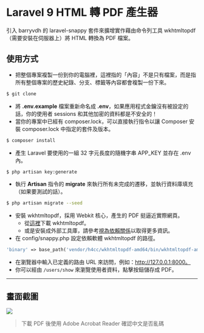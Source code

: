 # Laravel 9 HTML 轉 PDF 產生器

引入 barryvdh 的 laravel-snappy 套件來擴增實作藉由命令列工具 wkhtmltopdf （需要安裝在伺服器上）將 HTML 轉換為 PDF 檔案。

## 使用方式
- 把整個專案複製一份到你的電腦裡，這裡指的「內容」不是只有檔案，而是指所有整個專案的歷史紀錄、分支、標籤等內容都會複製一份下來。
```sh
$ git clone
```
- 將 __.env.example__ 檔案重新命名成 __.env__，如果應用程式金鑰沒有被設定的話，你的使用者 sessions 和其他加密的資料都是不安全的！
- 當你的專案中已經有 composer.lock，可以直接執行指令以讓 Composer 安裝 composer.lock 中指定的套件及版本。
```sh
$ composer install
```
- 產生 Laravel 要使用的一組 32 字元長度的隨機字串 APP_KEY 並存在 .env 內。
```sh
$ php artisan key:generate
```
- 執行 __Artisan__ 指令的 __migrate__ 來執行所有未完成的遷移，並執行資料庫填充（如果要測試的話）。
```sh
$ php artisan migrate --seed
```
- 安裝 wkhtmltopdf，採用 Webkit 核心，產生的 PDF 挺逼近實際網頁。
  - 從[這裡](http://wkhtmltopdf.org/downloads.html)下載 wkhtmltopdf。 
  - 或是安裝成外部工具庫，請參考[視為依賴關係](https://github.com/KnpLabs/snappy#wkhtmltopdf-binary-as-composer-dependencies)以取得更多資訊。
- 在 config/snappy.php 設定依賴軟體 wkhtmltopdf 的路徑。
```php
'binary' => base_path('vendor/h4cc/wkhtmltopdf-amd64/bin/wkhtmltopdf-amd64'),
```
- 在瀏覽器中輸入已定義的路由 URL 來訪問，例如：http://127.0.0.1:8000。
- 你可以經由 `/users/show` 來瀏覽使用者資料，點擊按鈕儲存成 PDF。

----

## 畫面截圖
![](https://i.imgur.com/fJmpHzu.png)
> 下載 PDF 後使用 Adobe Acrobat Reader 確認中文是否亂碼 